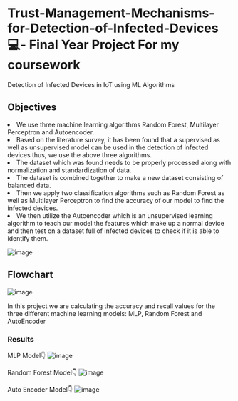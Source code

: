 # Trust-Management-Mechanisms-for-Detection-of-Infected-Devices 💻- Final Year Project For my coursework
Detection of Infected Devices in IoT using ML Algorithms
<h2>Objectives </h2>

<li> We use three machine learning algorithms Random Forest, Multilayer Perceptron and Autoencoder. </li>
<li>Based on the literature survey, it has been found that a supervised as well as unsupervised model can be used in the detection of infected devices thus, we use the above three algorithms.</li>
<li>The dataset which was found needs to be properly processed along with normalization and standardization of data.</li>
<li>The dataset is combined together to make a new dataset consisting of balanced data.</li>
<li>Then we apply two classification algorithms such as Random Forest as well as Multilayer Perceptron to find the accuracy of our model to find the infected devices.</li>
<li>We then utilize the Autoencoder which is an unsupervised learning algorithm to teach our model the features which make up a normal device and then test on a dataset full of infected devices to check if it is able to identify them.</li>

![image](https://user-images.githubusercontent.com/64797270/198870626-6eef3a4b-9012-481d-bbcb-0b6094b7e7ea.png)

<h2> Flowchart </h2>

![image](https://user-images.githubusercontent.com/64797270/198870612-d8db0431-a125-4acc-834f-b5f65745d240.png)

In this project we are calculating the accuracy and recall values for the three different machine learning models: MLP, Random Forest and AutoEncoder
<h3>Results</h3>

MLP Model👇
![image](https://user-images.githubusercontent.com/64797270/198870824-df8a50c5-3d88-424f-97c9-eb29f38c1189.png)

Random Forest Model👇
![image](https://user-images.githubusercontent.com/64797270/198870838-5787d018-39a7-48ae-88e3-59b9679596ff.png)

Auto Encoder Model👇
![image](https://user-images.githubusercontent.com/64797270/198870852-33e53eb5-c424-469d-ba56-4b93aa834969.png)
